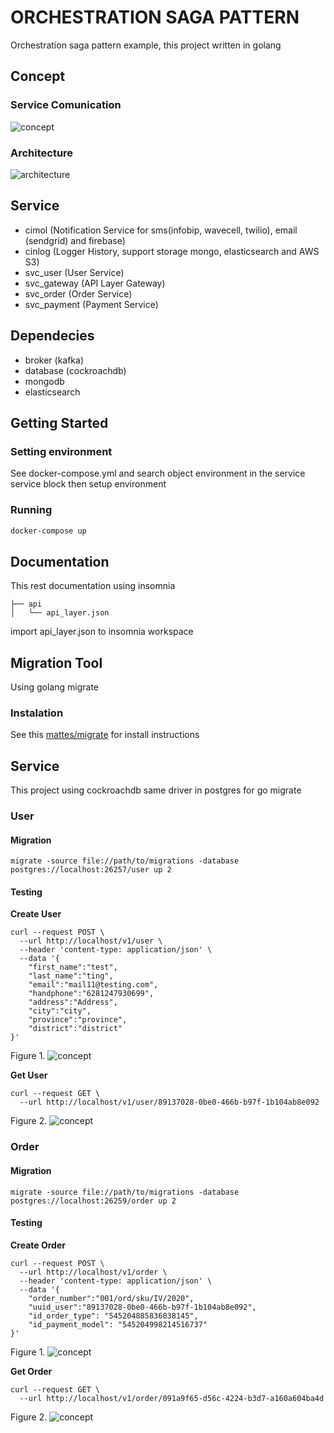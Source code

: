 # ORCHESTRATION SAGA PATTERN
Orchestration saga pattern example, this project written in golang

## Concept
### Service Comunication
![concept](https://github.com/sofyan48/orchestration-pattern-example/raw/master/docs/concept.png)

### Architecture
![architecture](https://github.com/sofyan48/orchestration-pattern-example/raw/master/docs/architecture.png)

## Service
- cimol (Notification Service for sms(infobip, wavecell, twilio), email (sendgrid) and firebase)
- cinlog (Logger History, support storage mongo, elasticsearch and AWS S3)
- svc_user (User Service)
- svc_gateway (API Layer Gateway)
- svc_order (Order Service)
- svc_payment (Payment Service)

## Dependecies
- broker (kafka)
- database (cockroachdb)
- mongodb
- elasticsearch

## Getting Started
### Setting environment
See docker-compose.yml and search object environment in the service service block then setup environment
### Running
```bash
docker-compose up
```
## Documentation
This rest documentation using insomnia
```
├── api
│   └── api_layer.json
```
import api_layer.json to insomnia workspace
## Migration Tool
Using golang migrate
### Instalation
See this [mattes/migrate](https://github.com/mattes/migrate) for install instructions

## Service
This project using cockroachdb same driver in postgres for go migrate
### User
#### Migration
```
migrate -source file://path/to/migrations -database postgres://localhost:26257/user up 2
```
#### Testing
**Create User**
```
curl --request POST \
  --url http://localhost/v1/user \
  --header 'content-type: application/json' \
  --data '{
	"first_name":"test",
	"last_name":"ting",
	"email":"mail11@testing.com",
	"handphone":"6281247930699",
	"address":"Address",
	"city":"city",
	"province":"province",
	"district":"district"
}'
```
Figure 1.
![concept](https://github.com/sofyan48/orchestration-pattern-example/raw/master/docs/user/create.png)

**Get User**
```
curl --request GET \
  --url http://localhost/v1/user/89137028-0be0-466b-b97f-1b104ab8e092
```
Figure 2.
![concept](https://github.com/sofyan48/orchestration-pattern-example/raw/master/docs/user/get.png)

### Order
#### Migration
```
migrate -source file://path/to/migrations -database postgres://localhost:26259/order up 2
```
#### Testing
**Create Order**
```
curl --request POST \
  --url http://localhost/v1/order \
  --header 'content-type: application/json' \
  --data '{
	"order_number":"001/ord/sku/IV/2020",
	"uuid_user":"89137028-0be0-466b-b97f-1b104ab8e092",
	"id_order_type": "545204885836038145",
	"id_payment_model": "545204998214516737"
}'
```
Figure 1.
![concept](https://github.com/sofyan48/orchestration-pattern-example/raw/master/docs/order/create.png)

**Get Order**
```
curl --request GET \
  --url http://localhost/v1/order/091a9f65-d56c-4224-b3d7-a160a604ba4d
```
Figure 2.
![concept](https://github.com/sofyan48/orchestration-pattern-example/raw/master/docs/order/get.png)